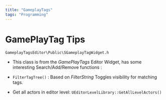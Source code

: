 ```yaml
---
title: "GameplayTags"
tags: "Programming"
---
```


# GamePlayTag Tips

`GameplayTagsEditor\Public\SGameplayTagWidget.h`  
* This class is from the *GamePlayTags* Editor Widget, has some interesting Search/Add/Remove functions :
* `FilterTagTree()` : Based on *FilterString* Toggles visibility for matching tags.



* Get all actors in editor level:   `UEditorLevelLibrary::GetAllLevelActors()`
